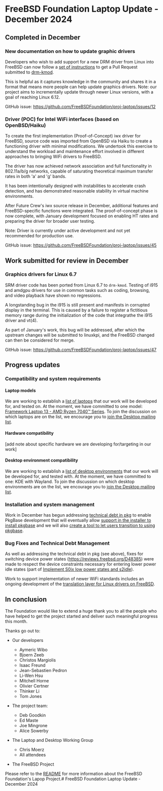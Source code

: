 # FreeBSD Foundation Laptop Update - December 2024

## Completed in December
### New documentation on how to update graphic drivers

Developers who wish to add support for a new DRM driver from Linux into FreeBSD can now follow a [set of instructions](https://github.com/freebsd/drm-kmod/wiki/Porting-a-new-version-of-DRM-drivers-from-Linux) to get a Pull Request submitted to [drm-kmod](https://github.com/freebsd/drm-kmod). 

This is helpful as it captures knowledge in the community and shares it in a format that means more people can help update graphics drivers. Note: our project aims to incrementally update through newer Linux versions, with a goal of reaching Linux 6.12.

GitHub issue: https://github.com/FreeBSDFoundation/proj-laptop/issues/12

### Driver (POC) for Intel WiFi interfaces (based on OpenBSD/Haiku)

To create the first implementation (Proof-of-Concept) iwx driver for FreeBSD, source code was imported from OpenBSD via Haiku to create a functioning driver with minimal modifications.  We undertook this exercise to understand the workload and maintenance effort involved in different approaches to bringing WiFi drivers to FreeBSD.

The  driver has now achieved network association and full functionality in 802.11a/b/g networks, capable of saturating theoretical maximum transfer rates in both 'a' and 'g' bands. 

It has been intentionally designed with instabilities to accelerate crash detection, and has demonstrated reasonable stability in virtual machine environments. 

After Future Crew's iwx source release in December, additional features and FreeBSD-specific functions were integrated. The proof-of-concept phase is now complete, with January development focused on enabling HT rates and preparing the driver for broader user testing.

Note: Driver is currently under active development and not yet recommended for production use.

GitHub issue: https://github.com/FreeBSDFoundation/proj-laptop/issues/45

## Work submitted for review in December

### Graphics drivers for Linux 6.7
SRM driver code has been ported from Linux 6.7 to `drm-kmod`. Testing of i915 and amdgpu drivers for use in common tasks such as coding, browsing, and video playback have shown no regressions. 

A longstanding bug in the i915 is still present and manifests in corrupted display in the terminal. This is caused by a failure to register a fictitious memory range during the initialization of the code that integrathe the i915 driver and vt(4).

As part of January's work, this bug will be addressed, after which the upstream changes will be submitted to linuxkpi, and the FreeBSD changed can then be considered for merge.

GitHub issue: https://github.com/FreeBSDFoundation/proj-laptop/issues/47

## Progress updates
### Compatibility and system requirements
#### Laptop models
We are working to establish a [list of laptops](supported/laptops.md) that our work will be developed for, and tested on. At the moment, we have committed to one model: [Framework Laptop 13 - AMD Ryzen 7040™ Series](https://frame.work/ca/en/products/laptop-diy-13-gen-amd/configuration/new). To join the discussion on which laptops are on the list, we encourage you to [join the Desktop mailing list](https://lists.freebsd.org/subscription/freebsd-desktop).

#### Hardware compatibility
 [add note about specific hardware we are developing for/targeting in our work]

#### Desktop environment compatibility
We are working to establish a [list of desktop environments](supported/desktop-environment.md) that our work will be developed for, and tested with. At the moment, we have committed to one: KDE with Wayland.
To join the discussion on which desktop environments are on the list, we encourage you to [join the Desktop mailing list](https://lists.freebsd.org/subscription/freebsd-desktop).

### Installation and system management
Work in December has begun addressing [technical debt in pkg](https://github.com/FreeBSDFoundation/proj-laptop/issues/46) to enable PkgBase development that will eventually allow [support in the installer to install pkgbase](https://github.com/FreeBSDFoundation/proj-laptop/issues/37) and we will also [create a tool to let users transition to using pkgbase](https://github.com/FreeBSDFoundation/proj-laptop/issues/26).

### Bug Fixes and Technical Debt Management
As well as addressing the technical debt in pkg (see above), fixes for switching device power states (https://reviews.freebsd.org/D48385) were made to respect the device constraints necessary for entering lower power idle states (part of [Implement S0ix low power states and s2idle](https://github.com/FreeBSDFoundation/proj-laptop/issues/32)).

Work to support implementation of newer WiFi standards includes an ongoing development of the [translation layer for Linux drivers on FreeBSD](https://github.com/FreeBSDFoundation/proj-laptop/issues/30).

## In conclusion   
The Foundation would like to extend a huge thank you to all the people who have helped to get the  project started and deliver such meaningful progress this month. 

Thanks go out to: 
* Our developers  
  * Aymeric Wibo
  * Bjoern Zeeb
  * Christos Margiolis
  * Isaac Freund
  * Jean-Sebastien Pedron
  * Li-Wen Hsu
  * Mitchell Horne
  * Olivier Certner
  * Thinker Li
  * Tom Jones

* The project team:
  * Deb Goodkin
  * Ed Maste
  * Joe Mingrone
  * Alice Sowerby

* The Laptop and Desktop Working Group
  * Chris Moerz
  * All attendees

* The FreeBSD Project

Please refer to the [README](readme.md) for more information about the FreeBSD Foundation's Lapop Project.# FreeBSD Foundation Laptop Update - December 2024
